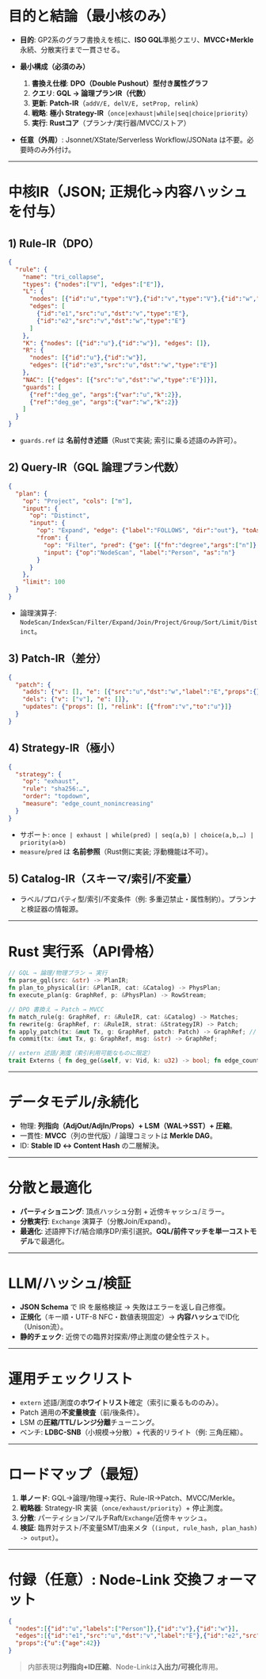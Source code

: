 # 目的と結論（最小核のみ）

* **目的**: GP2系のグラフ書換えを核に、**ISO GQL**準拠クエリ、**MVCC+Merkle**永続、分散実行まで一貫させる。
* **最小構成（必須のみ）**

  1. **書換え仕様**: **DPO（Double Pushout）型付き属性グラフ**
  2. **クエリ**: **GQL → 論理プランIR（代数）**
  3. **更新**: **Patch-IR**（`addV/E, delV/E, setProp, relink`）
  4. **戦略**: **極小 Strategy-IR**（`once|exhaust|while|seq|choice|priority`）
  5. **実行**: **Rustコア**（プランナ/実行器/MVCC/ストア）
* **任意（外周）**: Jsonnet/XState/Serverless Workflow/JSONata は不要。必要時のみ外付け。

---

# 中核IR（JSON; 正規化→内容ハッシュを付与）

## 1) Rule-IR（DPO）

```json
{
  "rule": {
    "name": "tri_collapse",
    "types": {"nodes":["V"], "edges":["E"]},
    "L": {
      "nodes": [{"id":"u","type":"V"},{"id":"v","type":"V"},{"id":"w","type":"V"}],
      "edges": [
        {"id":"e1","src":"u","dst":"v","type":"E"},
        {"id":"e2","src":"v","dst":"w","type":"E"}
      ]
    },
    "K": {"nodes": [{"id":"u"},{"id":"w"}], "edges": []},
    "R": {
      "nodes": [{"id":"u"},{"id":"w"}],
      "edges": [{"id":"e3","src":"u","dst":"w","type":"E"}]
    },
    "NAC": [{"edges": [{"src":"u","dst":"w","type":"E"}]}],
    "guards": [
      {"ref":"deg_ge", "args":{"var":"u","k":2}},
      {"ref":"deg_ge", "args":{"var":"w","k":2}}
    ]
  }
}
```

* `guards.ref` は **名前付き述語**（Rustで実装; 索引に乗る述語のみ許可）。

## 2) Query-IR（GQL 論理プラン代数）

```json
{
  "plan": {
    "op": "Project", "cols": ["m"],
    "input": {
      "op": "Distinct",
      "input": {
        "op": "Expand", "edge": {"label":"FOLLOWS", "dir":"out"}, "toAs": "m",
        "from": {
          "op": "Filter", "pred": {"ge": [{"fn":"degree","args":["n"]}, 50]},
          "input": {"op":"NodeScan", "label":"Person", "as":"n"}
        }
      }
    },
    "limit": 100
  }
}
```

* 論理演算子: `NodeScan/IndexScan/Filter/Expand/Join/Project/Group/Sort/Limit/Distinct`。

## 3) Patch-IR（差分）

```json
{
  "patch": {
    "adds": {"v": [], "e": [{"src":"u","dst":"w","label":"E","props":{}}]},
    "dels": {"v": ["v"], "e": []},
    "updates": {"props": [], "relink": [{"from":"v","to":"u"}]}
  }
}
```

## 4) Strategy-IR（極小）

```json
{
  "strategy": {
    "op": "exhaust",           
    "rule": "sha256:…",        
    "order": "topdown",        
    "measure": "edge_count_nonincreasing"
  }
}
```

* サポート: `once | exhaust | while(pred) | seq(a,b) | choice(a,b,…) | priority(a>b)`
* `measure`/`pred` は **名前参照**（Rust側に実装; 浮動機能は不可）。

## 5) Catalog-IR（スキーマ/索引/不変量）

* ラベル/プロパティ型/索引/不変条件（例: 多重辺禁止・属性制約）。プランナと検証器の情報源。

---

# Rust 実行系（API骨格）

```rust
// GQL → 論理/物理プラン → 実行
fn parse_gql(src: &str) -> PlanIR;
fn plan_to_physical(ir: &PlanIR, cat: &Catalog) -> PhysPlan;
fn execute_plan(g: GraphRef, p: &PhysPlan) -> RowStream;

// DPO 書換え → Patch → MVCC
fn match_rule(g: GraphRef, r: &RuleIR, cat: &Catalog) -> Matches;
fn rewrite(g: GraphRef, r: &RuleIR, strat: &StrategyIR) -> Patch;
fn apply_patch(tx: &mut Tx, g: GraphRef, patch: Patch) -> GraphRef; // 純粋→Tx境界で副作用
fn commit(tx: &mut Tx, g: GraphRef, msg: &str) -> GraphRef;

// extern 述語/測度（索引利用可能なものに限定）
trait Externs { fn deg_ge(&self, v: Vid, k: u32) -> bool; fn edge_count_nonincreasing(&self, g0: GraphRef, g1: GraphRef) -> bool; }
```

---

# データモデル/永続化

* 物理: **列指向（AdjOut/AdjIn/Props）+ LSM（WAL→SST）+ 圧縮**。
* 一貫性: **MVCC**（列の世代版）/ 論理コミットは **Merkle DAG**。
* ID: **Stable ID ↔ Content Hash** の二層解決。

---

# 分散と最適化

* **パーティショニング**: 頂点ハッシュ分割 + 近傍キャッシュ/ミラー。
* **分散実行**: `Exchange` 演算子（分散Join/Expand）。
* **最適化**: 述語押下げ/結合順序DP/索引選択。**GQL/前件マッチを単一コストモデル**で最適化。

---

# LLM/ハッシュ/検証

* **JSON Schema** で IR を厳格検証 → 失敗はエラーを返し自己修復。
* **正規化**（キー順・UTF-8 NFC・数値表現固定）→ **内容ハッシュ**でID化（Unison流）。
* **静的チェック**: 近傍での臨界対探索/停止測度の健全性テスト。

---

# 運用チェックリスト

* `extern` 述語/測度の**ホワイトリスト**確定（索引に乗るもののみ）。
* Patch 適用の**不変量検査**（前/後条件）。
* LSM の**圧縮/TTL/レンジ分離**チューニング。
* ベンチ: **LDBC-SNB**（小規模→分散）+ 代表的リライト（例: 三角圧縮）。

---

# ロードマップ（最短）

1. **単ノード**: GQL→論理/物理→実行、Rule-IR→Patch、MVCC/Merkle。
2. **戦略器**: Strategy-IR 実装（`once/exhaust/priority`）+ 停止測度。
3. **分散**: パーティション/マルチRaft/`Exchange`/近傍キャッシュ。
4. **検証**: 臨界対テスト/不変量SMT/由来メタ（`(input, rule_hash, plan_hash) -> output`）。

---

# 付録（任意）: Node-Link 交換フォーマット

```json
{
  "nodes":[{"id":"u","labels":["Person"]},{"id":"v"},{"id":"w"}],
  "edges":[{"id":"e1","src":"u","dst":"v","label":"E"},{"id":"e2","src":"v","dst":"w","label":"E"}],
  "props":{"u":{"age":42}}
}
```

> 内部表現は**列指向+ID圧縮**、Node-Linkは**入出力/可視化**専用。
